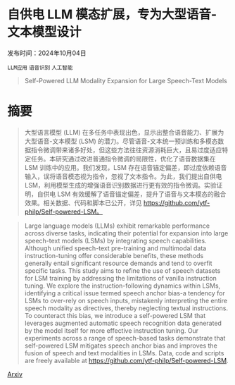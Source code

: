 # 自供电 LLM 模态扩展，专为大型语音-文本模型设计

发布时间：2024年10月04日

`LLM应用` `语音识别` `人工智能`

> Self-Powered LLM Modality Expansion for Large Speech-Text Models

# 摘要

> 大型语言模型 (LLM) 在多任务中表现出色，显示出整合语音能力、扩展为大型语音-文本模型 (LSM) 的潜力。尽管语音-文本统一预训练和多模态数据指令微调带来诸多好处，但这些方法往往资源消耗巨大，且易过度适应特定任务。本研究通过改进普通指令微调的局限性，优化了语音数据集在 LSM 训练中的应用。我们发现，LSM 存在语音锚定偏差，即过度依赖语音输入，误将语音模态视为指令，忽视了文本指令。为此，我们提出自供电 LSM，利用模型生成的增强语音识别数据进行更有效的指令微调。实验证明，自供电 LSM 有效缓解了语音锚定偏差，提升了语音与文本模态的融合效果。相关数据、代码和脚本已公开，详见 https://github.com/ytf-philp/Self-powered-LSM。

> Large language models (LLMs) exhibit remarkable performance across diverse tasks, indicating their potential for expansion into large speech-text models (LSMs) by integrating speech capabilities. Although unified speech-text pre-training and multimodal data instruction-tuning offer considerable benefits, these methods generally entail significant resource demands and tend to overfit specific tasks. This study aims to refine the use of speech datasets for LSM training by addressing the limitations of vanilla instruction tuning. We explore the instruction-following dynamics within LSMs, identifying a critical issue termed speech anchor bias-a tendency for LSMs to over-rely on speech inputs, mistakenly interpreting the entire speech modality as directives, thereby neglecting textual instructions. To counteract this bias, we introduce a self-powered LSM that leverages augmented automatic speech recognition data generated by the model itself for more effective instruction tuning. Our experiments across a range of speech-based tasks demonstrate that self-powered LSM mitigates speech anchor bias and improves the fusion of speech and text modalities in LSMs. Data, code and scripts are freely available at https://github.com/ytf-philp/Self-powered-LSM.

[Arxiv](https://arxiv.org/abs/2410.03798)